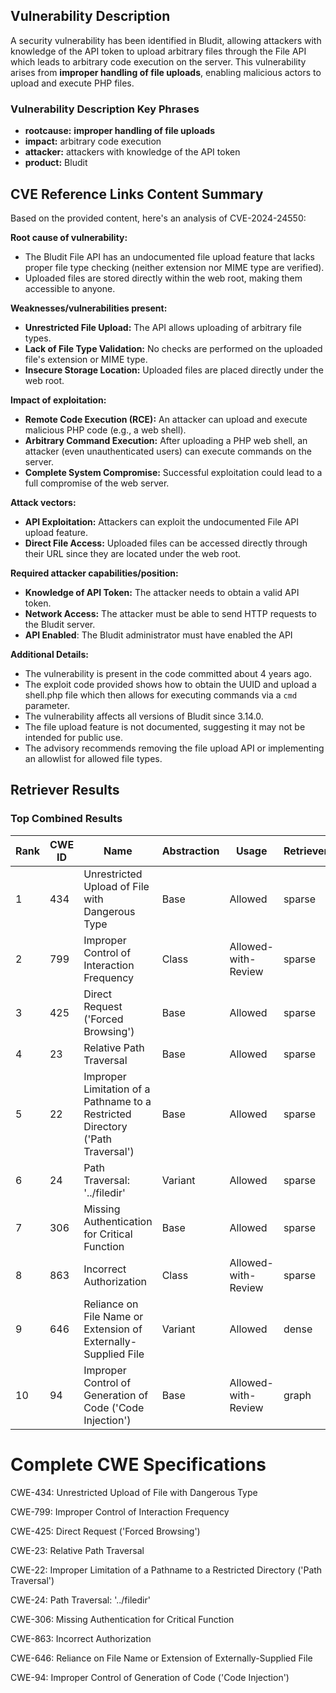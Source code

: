 ## Vulnerability Description
A security vulnerability has been identified in Bludit, allowing attackers with knowledge of the API token to upload arbitrary files through the File API which leads to arbitrary code execution on the server. This vulnerability arises from **improper handling of file uploads**, enabling malicious actors to upload and execute PHP files.

### Vulnerability Description Key Phrases
- **rootcause:** **improper handling of file uploads**
- **impact:** arbitrary code execution
- **attacker:** attackers with knowledge of the API token
- **product:** Bludit

## CVE Reference Links Content Summary
Based on the provided content, here's an analysis of CVE-2024-24550:

**Root cause of vulnerability:**

- The Bludit File API has an undocumented file upload feature that lacks proper file type checking (neither extension nor MIME type are verified).
-  Uploaded files are stored directly within the web root, making them accessible to anyone.

**Weaknesses/vulnerabilities present:**

- **Unrestricted File Upload:** The API allows uploading of arbitrary file types.
- **Lack of File Type Validation:** No checks are performed on the uploaded file's extension or MIME type.
- **Insecure Storage Location:** Uploaded files are placed directly under the web root.

**Impact of exploitation:**

- **Remote Code Execution (RCE):** An attacker can upload and execute malicious PHP code (e.g., a web shell).
- **Arbitrary Command Execution:**  After uploading a PHP web shell, an attacker (even unauthenticated users) can execute commands on the server.
- **Complete System Compromise:**  Successful exploitation could lead to a full compromise of the web server.

**Attack vectors:**

- **API Exploitation:** Attackers can exploit the undocumented File API upload feature.
- **Direct File Access:**  Uploaded files can be accessed directly through their URL since they are located under the web root.

**Required attacker capabilities/position:**

- **Knowledge of API Token:** The attacker needs to obtain a valid API token.
- **Network Access:** The attacker must be able to send HTTP requests to the Bludit server.
- **API Enabled**: The Bludit administrator must have enabled the API

**Additional Details:**

*   The vulnerability is present in the code committed about 4 years ago.
*   The exploit code provided shows how to obtain the UUID and upload a shell.php file which then allows for executing commands via a `cmd` parameter.
*   The vulnerability affects all versions of Bludit since 3.14.0.
*   The file upload feature is not documented, suggesting it may not be intended for public use.
*   The advisory recommends removing the file upload API or implementing an allowlist for allowed file types.

## Retriever Results

### Top Combined Results

| Rank | CWE ID | Name | Abstraction | Usage  | Retrievers | Individual Scores |
|------|--------|------|-------------|-------|------------|-------------------|
| 1 | 434 | Unrestricted Upload of File with Dangerous Type | Base | Allowed | sparse | 0.323 |
| 2 | 799 | Improper Control of Interaction Frequency | Class | Allowed-with-Review | sparse | 0.313 |
| 3 | 425 | Direct Request ('Forced Browsing') | Base | Allowed | sparse | 0.308 |
| 4 | 23 | Relative Path Traversal | Base | Allowed | sparse | 0.299 |
| 5 | 22 | Improper Limitation of a Pathname to a Restricted Directory ('Path Traversal') | Base | Allowed | sparse | 0.298 |
| 6 | 24 | Path Traversal: '../filedir' | Variant | Allowed | sparse | 0.295 |
| 7 | 306 | Missing Authentication for Critical Function | Base | Allowed | sparse | 0.294 |
| 8 | 863 | Incorrect Authorization | Class | Allowed-with-Review | sparse | 0.291 |
| 9 | 646 | Reliance on File Name or Extension of Externally-Supplied File | Variant | Allowed | dense | 0.591 |
| 10 | 94 | Improper Control of Generation of Code ('Code Injection') | Base | Allowed-with-Review | graph | 0.002 |



# Complete CWE Specifications

CWE-434: Unrestricted Upload of File with Dangerous Type

CWE-799: Improper Control of Interaction Frequency

CWE-425: Direct Request ('Forced Browsing')

CWE-23: Relative Path Traversal

CWE-22: Improper Limitation of a Pathname to a Restricted Directory ('Path Traversal')

CWE-24: Path Traversal: '../filedir'

CWE-306: Missing Authentication for Critical Function

CWE-863: Incorrect Authorization

CWE-646: Reliance on File Name or Extension of Externally-Supplied File

CWE-94: Improper Control of Generation of Code ('Code Injection')